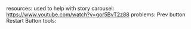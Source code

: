 resources: 
used to help with story carousel: https://www.youtube.com/watch?v=gor5BvT2z88 
problems: 
Prev button
Restart Button 
tools: 

